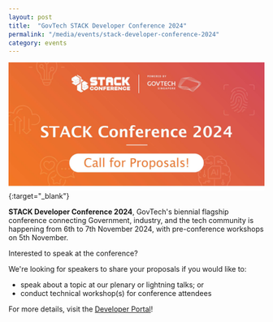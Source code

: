 ```yaml
---
layout: post
title:  "GovTech STACK Developer Conference 2024"
permalink: "/media/events/stack-developer-conference-2024"
category: events
---
```


[![GovTech STACK 2024 Call For Proposals](/images/media/events/stack2024-cfp.jpg)](https://www.developer.tech.gov.sg/communities/events/conferences/stack-conference-2024/overview.html){:target="_blank"}

**STACK Developer Conference 2024**, GovTech's biennial flagship conference connecting Government, industry, and the tech community is happening from 6th to 7th November 2024, with pre-conference workshops on 5th November.

Interested to speak at the conference? 

We're looking for speakers to share your proposals if you would like to:
* speak about a topic at our plenary or lightning talks; or
* conduct technical workshop(s) for conference attendees

For more details, visit the [Developer Portal](https://www.developer.tech.gov.sg/communities/events/conferences/stack-conference-2024/overview.html)!
